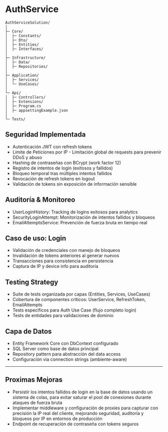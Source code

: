 # AuthService

```
AuthServiceSolution/
│
├─ Core/
│  ├─ Constants/
│  ├─ Dto/                     
│  ├─ Entities/
│  ├─ Interfaces/
│
├─ Infrastructure/           
│  ├─ Data/
│  ├─ Repositories/ 
│
├─ Application/              
│  ├─ Services/
│  └─ UseCases/               
│
└─ Api/                    
│  ├─ Controllers/
│  ├─ Extensions/
│  ├─ Program.cs
│  ├─ appsettingExample.json
│
└─ Tests/    
```

## Seguridad Implementada

- Autenticación JWT con refresh tokens
- Límite de Peticiones por IP - Limitación global de requests para prevenir DDoS y abuso
- Hashing de contraseñas con BCrypt (work factor 12)
- Registro de intentos de login (exitosos y fallidos)
- Bloqueo temporal tras múltiples intentos fallidos
- Revocación de refresh tokens en logout
- Validación de tokens sin exposición de información sensible

## Auditoría & Monitoreo

- UserLoginHistory: Tracking de logins exitosos para analytics
- SecurityLoginAttempt: Monitorización de intentos fallidos y bloqueos
- EmailAttemptsService: Prevención de fuerza bruta en tiempo real

  
## Caso de uso: Login

- Validación de credenciales con manejo de bloqueos
- Invalidación de tokens anteriores al generar nuevos
- Transacciones para consistencia en persistencia
- Captura de IP y device info para auditoría

## Testing Strategy

- Suite de tests organizada por capas (Entities, Services, UseCases)
- Cobertura de componentes críticos: UserService, RefreshToken, EmailAttempts
- Tests específicos para Auth Use Case (flujo completo login)
- Tests de entidades para validaciones de dominio

## Capa de Datos

- Entity Framework Core con DbContext configurado
- SQL Server como base de datos principal
- Repository pattern para abstracción del data access
- Configuración via connection strings (ambiente-aware)

-------------------------


## Proximas Mejoras

- Persistir los intentos fallidos de login en la base de datos usando un sistema de colas, para evitar saturar el pool de conexiones durante ataques de fuerza bruta
- Implementar middleware y configuración de proxies para capturar con precisión la IP real del cliente, mejorando seguridad, auditoría y bloqueos por IP en entornos de producción
- Endpoint de recuperación de contraseña con tokens seguros